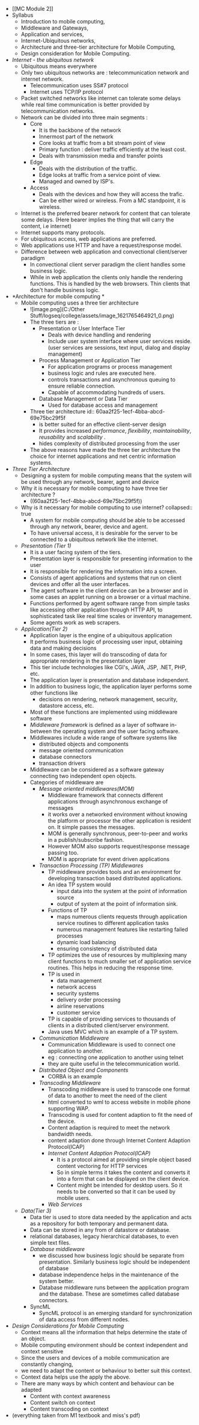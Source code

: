 - [[MC Module 2]]
- Syllabus
  - Introduction to mobile computing,
  - Middleware and Gateways,
  - Application and services,
  - Internet-Ubiquitous networks,
  - Architecture and three-tier architecture for Mobile Computing,
  - Design consideration for Mobile Computing.
- *Internet - the ubiquitous network*
  - Ubiquitous means everywhere
  - Only two ubiquitous networks are : telecommunication network and internet network.
    - Telecommunication uses SS#7 protocol
    - Internet uses TCP/IP protocol
  - Packet switched networks like internet can tolerate some delays while real time communication is better provided by telecommunication networks.
  - Network can be divided into three main segments :
    - Core
      - It is the backbone of the network
      - Innermost part of the network
      - Core looks at traffic from a bit stream point of view
      - Primary function : deliver traffic efficiently at the least cost.
      - Deals with transmission media and transfer points
    - Edge
      - Deals with the distribution of the traffic.
      - Edge looks at traffic from a service point of view.
      - Managed and owned by ISP's.
    - Access
      - Deals with the devices and how they will access the trafic.
      - Can be either wired or wireless. From a MC standpoint, it is wireless.
  - Internet is the preferred bearer network for content that can tolerate some delays. (Here bearer implies the thing that will carry the content, i.e internet)
  - Internet supports many protocols.
  - For ubiquitous access, web applications are preferred.
  - Web applications use HTTP and have a request/response model.
  - Difference between web application and convectional client/server paradigm
    - In convectional client server paradigm the client handles some business logic.
    - While in web application the clients only handle the rendering functions. This is handled by the web browsers. Thin clients that don't handle business logic.
- *Architecture for mobile computing *
  - Mobile computing uses a three tier architecture
    - ![image.png](C:/Other Stuff/logseq/college/assets/image_1621765464921_0.png)
    - The three tiers are :
      - Presentation or User Interface Tier
        - Deals with device handling and rendering
        - Include user system interface where user services reside. (user services are sessions, text input, dialog and display management)
      - Process Management or Application Tier
        - For application programs or process management
        - business logic and rules are executed here.
        - controls transactions and asynchronous queuing to ensure reliable connection.
        - Capable of accommodating hundreds of users.
      - Database Management or Data Tier
        - Used for database access and management
    - Three tier architecture
      id:: 60aa2f25-1ecf-4bba-abcd-69e75bc29f5f
      - is better suited for an effective client-server design
      - It provides increased _performance_, _flexibility_, _maintainability_, _reusability_ and _scalability_ .
      - hides complexity of distributed processing from the user
    - The above reasons have made the three tier architecture the choice for internet applications and net centric information systems.
- *Three Tier Architecture*
  - Designing a system for mobile computing means that the system will be used through any network, bearer, agent and device
  - Why it is necessary for mobile computing to have three tier architecture ?
    - ((60aa2f25-1ecf-4bba-abcd-69e75bc29f5f))
  - Why is it necessary for mobile computing to use internet?
    collapsed:: true
    - A system for mobile computing should be able to be accessed through any network, bearer, device and agent.
    - To have universal access, it is desirable for the server to be connected to a ubiquitous network like the internet.
  - *Presentation (Tier 1)*
    - It is a user facing system of the tiers.
    - Presentation layer is responsible for presenting information to the user
    - It is responsible for rendering the information into a screen.
    - Consists of agent applications and systems that run on client devices and offer all the user interfaces.
    - The agent software in the client device can be a browser and in some cases an applet running on a browser or a virtual machine.
    - Functions performed by agent software range from simple tasks like accessing other application through HTTP API, to sophisticated task like real time scales or inventory management.
    - Some agents work as web scrapers.
  - *Application(Tier 2)*
    - Application layer is the engine of a ubiquitous application
    - It performs business logic of processing user input, obtaining data and making decisions
    - In some cases, this layer will do transcoding of data for appropriate rendering in the presentation layer
    - This tier include technologies like CGI's, JAVA, JSP, .NET, PHP, etc.
    - The application layer is presentation and database independent.
    - In addition to business logic, the application layer performs some other functions like
      - decisions on rendering, network management, security, datastore access, etc.
    - Most of these functions are implemented using middleware software
    - *Middleware framework* is defined as a layer of software in-between the operating system and the user facing software.
    - Middlewares include a wide range of software systems like
      - distributed objects and components
      - message oriented communication
      - database connectors
      - transaction drivers
    - Middleware can be considered as a software gateway connecting two independent open objects.
    - Categories of middleware are
      - *Message oriented middlewares(MOM)*
        - Middleware framework that connects different applications through asynchronous exchange of messages
        - it works over a networked environment without knowing the platform or processor the other application is resident on. It simple passes the messages.
        - MOM is generally synchronous, peer-to-peer and works in a publish/subscribe  fashion.
        - However MOM also supports request/response message passing too.
        - MOM is appropriate for event driven applications
      - *Transaction Processing (TP) Middlewares*
        - TP middleware provides tools and an environment for developing transaction based distributed applications.
        - An idea TP system would
          - input data into the system at the point of information source
          - output of system at the point of information sink.
        - Functions of TP
          - maps numerous clients requests through application service routines to different application tasks
          - numerous management features like restarting failed processes
          - dynamic load balancing
          - ensuring consistency of distributed data
        - TP optimizes the use of resources by multiplexing many client functions to much smaller set of application service routines. This helps in reducing the response time.
        - TP is used in
          - data management
          - network access
          - security systems
          - delivery order processing
          - airline reservations
          - customer service
        - TP is capable of providing services to thousands of clients in a distributed client/server environment.
        - Java uses MVC which is an example of a TP system.
      - *Communication Middleware*
        - Communication Middleware is used to connect one application to another.
        - eg : connecting one application to another using telnet
        - they are quite useful in the telecommunication world.
      - *Distributed Object and Components*
        - CORBA is an example
      - *Transcoding Middleware*
        - Transcoding middleware is used to transcode one format of data to another to meet the need of the client
        - html converted to wml to access website in mobile phone supporting WAP.
        - Transcoding is used for content adaption to fit the need of the device.
        - Content adaption is required to meet the network bandwidth needs.
        - content adaption done through Internet Content Adaption Protocol(ICAP)
        - *Internet Content Adaption Protocol(ICAP)*
          - It is a protocol aimed at providing simple object based content vectoring for HTTP services
          - So in simple terms it takes the content and converts it into a form that can be displayed on the client device.
          - Content might be intended for desktop users. So it needs to be converted so that it can be used by mobile users.
        - *Web Services*
  - *Data(Tier 3)*
    - Data tier is used to store data needed by the application and acts as a repository for both temporary and permanent data.
    - Data can be stored in any from of datastore or database.
    - relational databases, legacy hierarchical databases, to even simple text files.
    - *Database middleware*
      - we discussed how business logic should be separate from presentation. Similarly business logic should be independent of database
      - database independence helps in the maintenance of the system better.
      - Database middleware runs between the application program and the database. These are sometimes called database connectors.
    - SyncML
      - SyncML protocol is an emerging standard for synchronization of data access from different nodes.
- *Design Considerations for Mobile Computing*
  - Context means all the information that helps determine the state of an object.
  - Mobile computing environment should be context independent and context sensitive
  - Since the users and devices of a mobile communication are constantly changing,
  - we need to adapt the content or behaviour to better suit this context.
  - Context data helps use the apply the above.
  - There are many ways by which content and behaviour can be adapted
    - Content with context awareness
    - Content switch on context
    - Content transcoding on context
- (everything taken from M1 textbook and miss's pdf)